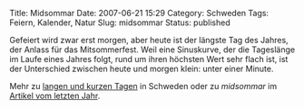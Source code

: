 Title: Midsommar
Date: 2007-06-21 15:29
Category: Schweden
Tags: Feiern, Kalender, Natur
Slug: midsommar
Status: published

Gefeiert wird zwar erst morgen, aber heute ist der längste Tag des
Jahres, der Anlass für das Mitsommerfest. Weil eine Sinuskurve, der die
Tageslänge im Laufe eines Jahres folgt, rund um ihren höchsten Wert sehr
flach ist, ist der Unterschied zwischen heute und morgen klein: unter
einer Minute.

Mehr zu [langen und kurzen
Tagen](http://www.fiket.de/2006/11/04/schatten-und-licht/) in Schweden
oder zu *midsommar* im [Artikel vom letzten
Jahr](http://www.fiket.de/2006/06/23/mittsommer/).

